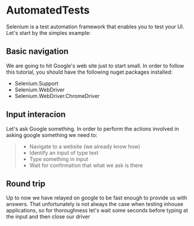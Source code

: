 # AutomatedTests

Selenium is a test automation framework that enables you to test your UI.
Let's start by the simples example:

## Basic navigation

We are going to hit Google's web site just to start small.
In order to follow this tutorial, you should have the following nuget packages installed:
- Selenium.Support
- Selenium.WebDriver
- Selenium.WebDriver.ChromeDriver

## Input interacion

Let's ask Google something.
In order to perform the actions involved in asking google something we need to:
>- Navigate to a website (we already know how)
>- Identify an input of type text
>- Type something in input
>- Wait for confirmation that what we ask is there

## Round trip

Up to now we have relayed on google to be fast enough to provide us with answers.
That unfortunately is not always the case when testing inhouse applications, 
so for thoroughness let's wait some seconds before typing at the input and then close our driver